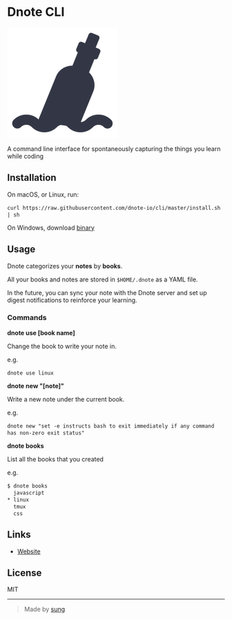 # Dnote CLI

![Dnote](assets/main.png)

A command line interface for spontaneously capturing the things you learn while coding

## Installation

On macOS, or Linux, run:

    curl https://raw.githubusercontent.com/dnote-io/cli/master/install.sh | sh

On Windows, download [binary](https://github.com/dnote-io/cli/releases)

## Usage

Dnote categorizes your **notes** by **books**.

All your books and notes are stored in `$HOME/.dnote` as a YAML file.

In the future, you can sync your note with the Dnote server and set up digest notifications to reinforce your learning.

### Commands

**dnote use [book name]**

Change the book to write your note in.

e.g.

    dnote use linux

**dnote new "[note]"**

Write a new note under the current book.

e.g.

    dnote new "set -e instructs bash to exit immediately if any command has non-zero exit status"

**dnote books**

List all the books that you created

e.g.

    $ dnote books
      javascript
    * linux
      tmux
      css


## Links

* [Website](https://dnote.io)

## License

MIT

-------

> Made by [sung](https://sungwoncho.io)
